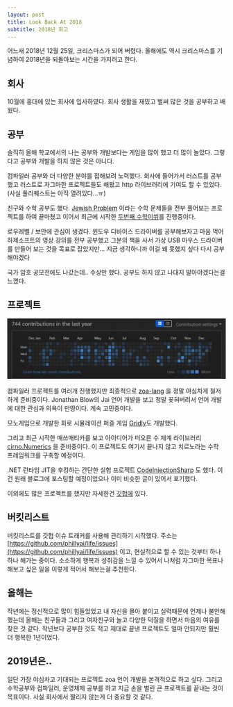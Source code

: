 ```yaml
---
layout: post
title: Look Back At 2018
subtitle: 2018년 회고
---
```


어느새 2018년 12월 25일, 크리스마스가 되어 버렸다. 올해에도 역시 크리스마스를 기념하여 2018년을 되돌아보는 시간을 가지려고 한다.

## 회사

10월에 홍대에 있는 회사에 입사하였다. 회사 생활을 재밌고 벌써 많은 것을 공부하고 배웠다.

## 공부

솔직히 올해 학교에서의 나는 공부와 개발보다는 게임을 많이 했고 더 많이 놀았다. 그렇다고 공부와 개발을 하지 않은 것은 아니다.

컴파일러 공부와 더 다양한 분야를 접해보려 노력했다. 회사에 들어가서 러스트를 공부했고 러스트로 자그마한 프로젝트들도 해봤고 http 라이브러리에 기여도 할 수 있었다. (사실 풀리퀘스트는 아직 열려있다...ㅠ)

친구와 수학 공부도 했다. [Jewish Problem](https://github.com/Big-BlueBerry/JewishProblems) 이라는 수학 문제들을 전부 풀어보는 프로젝트를 하여 끝마쳤고 이어서 최근에 시작한 [두번째 수학이쒸](https://github.com/Big-BlueBerry/MathIsh)를 진행중이다.

로우레벨 / 보안에 관심이 생겼다. 윈도우 디바이스 드라이버를 공부해보자고 마음 먹어 하제소프트의 영상 강의를 전부 공부했고 그분의 책을 사서 가상 USB 마우스 드라이버를 만들어 보는 것을 목표로 잡았지만... 지금 생각하니까 이걸 왜 못했지 싶다 다시 공부해야겠다

국가 암호 공모전에도 나갔는데.. 수상만 했다. 공부도 하지 않고 나대지 말아야겠다는걸 느꼈다.

## 프로젝트

![contribute](/img/2018-contribute.png)

컴파일러 프로젝트를 여러개 진행했지만 최종적으로 [zoa-lang](https://github.com/zoa-lang/zoa) 을 정말 야심차게 철저하게 준비중이다. Jonathan Blow의 Jai 언어 개발을 보고 정말 꽂혀버려서 언어 개발에 대한 관심과 의욕이 만땅이다. 계속 고민중이다.

모노게임으로 개발한 회로 시뮬레이션 퍼즐 게임 [Gridly](https://github.com/phillyai/Gridly)도 개발했다.

그리고 최근 시작한 매쓰매티카를 보고 아이디어가 떠오른 수 체계 라이브러리 [cirno.Numerics](https://github.com/cirno-math/cirno.Numerics) 을 준비중이다. 이 프로젝트도 여기서 끝나지 않고 치르노라는 수학 프레임워크를 구축할 예정이다.

.NET 런타임 JIT을 후킹하는 간단한 실험 프로젝트 [CodeInjectionSharp](https://github.com/phillyai/CodeInjectionSharp) 도 했다. 이건 원래 블로그에 포스팅할 예정이었으나 이미 비슷한 글이 있어서 포기했다.

이외에도 많은 프로젝트를 했지만 자세한건 [깃헙에](https://github.com/phillyai) 있다.

## 버킷리스트

버킷리스트를 깃헙 이슈 트래커를 사용해 관리하기 시작했다. 주소는 [https://github.com/phillyai/life/issues](https://github.com/phillyai/life/issues) 이고, 현실적으로 할 수 있는 것부터 하나 하나 해가는 중이다. 소소하게 행복과 성취감을 느낄 수 있어서 나처럼 자그마한 목표나 해보고 싶은 일을 이렇게 적어서 해보는걸 추천한다.

## 올해는

작년에는 정신적으로 많이 힘들었었고 내 자신을 몰아 붙이고 실력때문에 언제나 불안해했는데 올해는 친구들과 그리고 여자친구와 놀고 다양한 덕질을 하면서 마음의 여유를 찾은 것 같다. 작년보다 공부한 것도 적고 제대로 끝낸 프로젝트도 얼마 안되지만 훨씬 더 행복한 1년이었다.

## 2019년은..

일단 가장 야심차고 기대되는 프로젝트 zoa 언어 개발을 본격적으로 하고 싶다. 그리고 수학공부와 컴파일러, 운영체제 공부를 하고 지금 손을 벌린 큰 프로젝트를 끝내는 것이 목표이다. 사실 회사에서 짤리지 않는게 더 중요할 것 같다.
